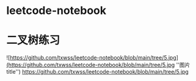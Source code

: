 # leetcode-notebook
# 二叉树练习

![https://github.com/txwss/leetcode-notebook/blob/main/tree/5.jpg](https://github.com/txwss/leetcode-notebook/blob/main/tree/5.jpg ''图片title'')
https://github.com/txwss/leetcode-notebook/blob/main/tree/5.jpg

